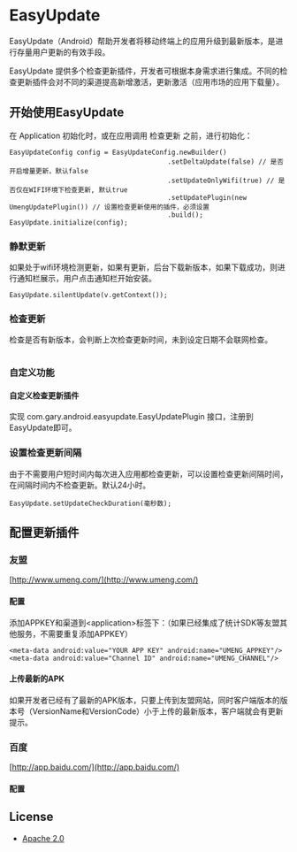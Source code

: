 # EasyUpdate
EasyUpdate（Android）帮助开发者将移动终端上的应用升级到最新版本，是进行存量用户更新的有效手段。

EasyUpdate 提供多个检查更新插件，开发者可根据本身需求进行集成。不同的检查更新插件会对不同的渠道提高新增激活，更新激活（应用市场的应用下载量）。

## 开始使用EasyUpdate

在 Application 初始化时，或在应用调用 检查更新 之前，进行初始化：

```
EasyUpdateConfig config = EasyUpdateConfig.newBuilder()
                                        .setDeltaUpdate(false) // 是否开启增量更新，默认false
                                        .setUpdateOnlyWifi(true) // 是否仅在WIFI环境下检查更新, 默认true
                                        .setUpdatePlugin(new UmengUpdatePlugin()) // 设置检查更新使用的插件，必须设置
                                        .build();
EasyUpdate.initialize(config);

```

### 静默更新
如果处于wifi环境检测更新，如果有更新，后台下载新版本，如果下载成功，则进行通知栏展示，用户点击通知栏开始安装。

```
EasyUpdate.silentUpdate(v.getContext());
```

### 检查更新
检查是否有新版本，会判断上次检查更新时间，未到设定日期不会联网检查。

```

```

### 自定义功能
#### 自定义检查更新插件
实现 com.gary.android.easyupdate.EasyUpdatePlugin 接口，注册到EasyUpdate即可。

### 设置检查更新间隔
由于不需要用户短时间内每次进入应用都检查更新，可以设置检查更新间隔时间，在间隔时间内不检查更新。默认24小时。

```
EasyUpdate.setUpdateCheckDuration(毫秒数);
```

## 配置更新插件

### 友盟

[http://www.umeng.com/](http://www.umeng.com/)

#### 配置

添加APPKEY和渠道到&lt;application&gt;标签下：（如果已经集成了统计SDK等友盟其他服务，不需要重复添加APPKEY）

```
<meta-data android:value="YOUR APP KEY" android:name="UMENG_APPKEY"/>
<meta-data android:value="Channel ID" android:name="UMENG_CHANNEL"/>
```

#### 上传最新的APK

如果开发者已经有了最新的APK版本，只要上传到友盟网站，同时客户端版本的版本号（VersionName和VersionCode）小于上传的最新版本，客户端就会有更新提示。

### 百度
[http://app.baidu.com/](http://app.baidu.com/)

#### 配置



## License
* [Apache 2.0](http://www.apache.org/licenses/LICENSE-2.0.html)